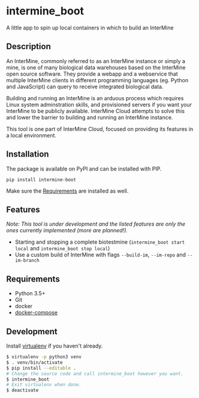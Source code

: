 # intermine_boot

A little app to spin up local containers in which to build an InterMine

## Description

An InterMine, commonly referred to as an InterMine instance or simply a mine, is one of many biological data warehouses based on the InterMine open source software. They provide a webapp and a webservice that multiple InterMine clients in different programming languages (eg. Python and JavaScript) can query to receive integrated biological data.

Building and running an InterMine is an arduous process which requires Linux system adminstration skills, and provisioned servers if you want your InterMine to be publicly available. InterMine Cloud attempts to solve this and lower the barrier to building and running an InterMine instance.

This tool is one part of InterMine Cloud, focused on providing its features in a local environment.

## Installation

The package is available on PyPI and can be installed with PIP.

```
pip install intermine-boot
```

Make sure the [Requirements](README.md#requirements) are installed as well.

## Features

*Note: This tool is under development and the listed features are only the ones currently implemented (more are planned!).*

- Starting and stopping a complete biotestmine (`intermine_boot start local` and `intermine_boot stop local`)
- Use a custom build of InterMine with flags `--build-im`, `--im-repo` and `--im-branch`

## Requirements
- Python 3.5+
- Git
- docker
- [docker-compose](https://docs.docker.com/compose/install/)

## Development

Install [virtualenv](https://virtualenv.pypa.io/en/stable/installation/) if you haven't already.

```bash
$ virtualenv -p python3 venv
$ . venv/bin/activate
$ pip install --editable .
# Change the source code and call intermine_boot however you want.
$ intermine_boot
# Exit virtualenv when done.
$ deactivate
```
